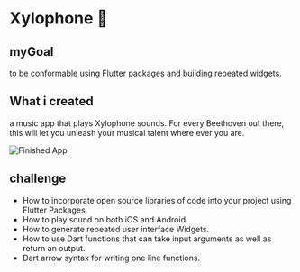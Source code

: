 


# Xylophone 🎹

## myGoal

to be conformable using Flutter packages and building repeated widgets.


## What i created

a music app that plays Xylophone sounds. For every Beethoven out there, this will let you unleash your musical talent where ever you are. 

![Finished App](.png)

## challenge

- How to incorporate open source libraries of code into your project using Flutter Packages.
- How to play sound on both iOS and Android.
- How to generate repeated user interface Widgets.
- How to use Dart functions that can take input arguments as well as return an output.
- Dart arrow syntax for writing one line functions.


